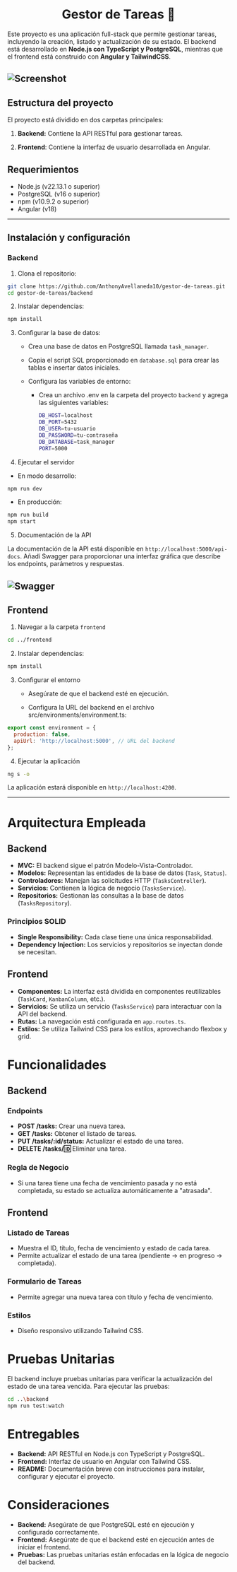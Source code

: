 <h1 align="center">Gestor de Tareas 🚀</h1>

Este proyecto es una aplicación full-stack que permite gestionar tareas, incluyendo la creación, listado y actualización de su estado. El backend está desarrollado en **Node.js con TypeScript y PostgreSQL**, mientras que el frontend está construido con **Angular y TailwindCSS**.

## ![Screenshot](https://i.ibb.co/sD7BGYB/task-manager.png)

## Estructura del proyecto
El proyecto está dividido en dos carpetas principales:

1. **Backend:** Contiene la API RESTful para gestionar tareas.

2. **Frontend**: Contiene la interfaz de usuario desarrollada en Angular.

## Requerimientos

- Node.js (v22.13.1 o superior)
- PostgreSQL (v16 o superior)
- npm (v10.9.2 o superior)
- Angular (v18)

---

## Instalación y configuración
### Backend

1. Clona el repositorio:

```bash
git clone https://github.com/AnthonyAvellaneda10/gestor-de-tareas.git
cd gestor-de-tareas/backend
```

2. Instalar dependencias:
```bash
npm install
```

3. Configurar la base de datos:

    - Crea una base de datos en PostgreSQL llamada `task_manager`.

    - Copia el script SQL proporcionado en `database.sql` para crear las tablas e insertar datos iniciales.

    - Configura las variables de entorno:

      - Crea un archivo .env en la carpeta del proyecto `backend` y agrega las siguientes variables:

          ```bash
          DB_HOST=localhost
          DB_PORT=5432
          DB_USER=tu-usuario
          DB_PASSWORD=tu-contraseña
          DB_DATABASE=task_manager
          PORT=5000
          ```

4. Ejecutar el servidor

- En modo desarrollo:

```bash
npm run dev
```
- En producción:

```bash
npm run build
npm start
```

5. Documentación de la API

La documentación de la API está disponible en `http://localhost:5000/api-docs`. Añadí Swagger para proporcionar una interfaz gráfica que describe los endpoints, parámetros y respuestas.

## ![Swagger](https://i.ibb.co/qYYVMqWF/swagger.png)

## Frontend
1. Navegar a la carpeta `frontend`

```bash
cd ../frontend
```
2. Instalar dependencias:

```bash
npm install
```

3. Configurar el entorno

    - Asegúrate de que el backend esté en ejecución.

    - Configura la URL del backend en el archivo src/environments/environment.ts:

```javascript 
export const environment = {
  production: false,
  apiUrl: 'http://localhost:5000', // URL del backend
};
```

4. Ejecutar la aplicación

```bash
ng s -o
```

La aplicación estará disponible en `http://localhost:4200`.

---

# Arquitectura Empleada

## Backend

- **MVC:** El backend sigue el patrón Modelo-Vista-Controlador.
- **Modelos:** Representan las entidades de la base de datos (`Task`, `Status`).
- **Controladores:** Manejan las solicitudes HTTP (`TasksController`).
- **Servicios:** Contienen la lógica de negocio (`TasksService`).
- **Repositorios:** Gestionan las consultas a la base de datos (`TasksRepository`).

### Principios SOLID

- **Single Responsibility:** Cada clase tiene una única responsabilidad.
- **Dependency Injection:** Los servicios y repositorios se inyectan donde se necesitan.

## Frontend

- **Componentes:** La interfaz está dividida en componentes reutilizables (`TaskCard`, `KanbanColumn`, etc.).
- **Servicios:** Se utiliza un servicio (`TasksService`) para interactuar con la API del backend.
- **Rutas:** La navegación está configurada en `app.routes.ts`.
- **Estilos:** Se utiliza Tailwind CSS para los estilos, aprovechando flexbox y grid.

# Funcionalidades

## Backend

### Endpoints

- **POST /tasks:** Crear una nueva tarea.
- **GET /tasks:** Obtener el listado de tareas.
- **PUT /tasks/:id/status:** Actualizar el estado de una tarea.
- **DELETE /tasks/:id:** Eliminar una tarea.

### Regla de Negocio

- Si una tarea tiene una fecha de vencimiento pasada y no está completada, su estado se actualiza automáticamente a "atrasada".

## Frontend

### Listado de Tareas

- Muestra el ID, título, fecha de vencimiento y estado de cada tarea.
- Permite actualizar el estado de una tarea (pendiente → en progreso → completada).

### Formulario de Tareas

- Permite agregar una nueva tarea con título y fecha de vencimiento.

### Estilos

- Diseño responsivo utilizando Tailwind CSS.

# Pruebas Unitarias

El backend incluye pruebas unitarias para verificar la actualización del estado de una tarea vencida. Para ejecutar las pruebas:

```bash
cd ..\backend
npm run test:watch
```

# Entregables

- **Backend:** API RESTful en Node.js con TypeScript y PostgreSQL.
- **Frontend:** Interfaz de usuario en Angular con Tailwind CSS.
- **README:** Documentación breve con instrucciones para instalar, configurar y ejecutar el proyecto.

# Consideraciones

- **Backend:** Asegúrate de que PostgreSQL esté en ejecución y configurado correctamente.
- **Frontend:** Asegúrate de que el backend esté en ejecución antes de iniciar el frontend.
- **Pruebas:** Las pruebas unitarias están enfocadas en la lógica de negocio del backend.